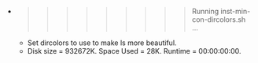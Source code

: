 * >>>>>>>>> Running inst-min-con-dircolors.sh ...
  * Set dircolors to use  to make ls more beautiful.
  * Disk size = 932672K. Space Used = 28K. Runtime = 00:00:00:00.
